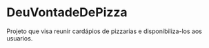 # DeuVontadeDePizza
Projeto que visa reunir cardápios de pizzarias e disponibiliza-los aos usuarios.
